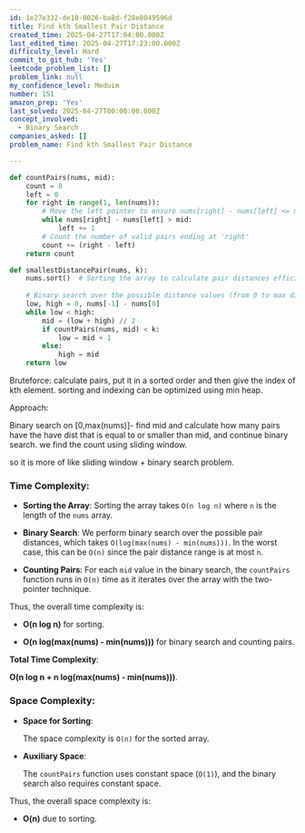 ```yaml
---
id: 1e27e332-de10-8026-ba8d-f28e8049596d
title: Find kth Smallest Pair Distance
created_time: 2025-04-27T17:04:00.000Z
last_edited_time: 2025-04-27T17:23:00.000Z
difficulty_level: Hard
commit_to_git_hub: 'Yes'
leetcode_problem_list: []
problem_link: null
my_confidence_level: Meduim
number: 151
amazon_prep: 'Yes'
last_solved: 2025-04-27T00:00:00.000Z
concept_involved:
  - Binary Search
companies_asked: []
problem_name: Find kth Smallest Pair Distance

---
```


```python
def countPairs(nums, mid):
    count = 0
    left = 0
    for right in range(1, len(nums)):
        # Move the left pointer to ensure nums[right] - nums[left] <= mid
        while nums[right] - nums[left] > mid:
            left += 1
        # Count the number of valid pairs ending at 'right'
        count += (right - left)
    return count

def smallestDistancePair(nums, k):
    nums.sort()  # Sorting the array to calculate pair distances efficiently
    
    # Binary search over the possible distance values (from 0 to max distance)
    low, high = 0, nums[-1] - nums[0]
    while low < high:
        mid = (low + high) // 2
        if countPairs(nums, mid) < k:
            low = mid + 1
        else:
            high = mid
    return low

```

Bruteforce: calculate pairs, put it in a sorted order and then give the index of kth element. sorting and indexing can be optimized using min heap.

Approach:

Binary search on \[0,max(nums)]- find mid and calculate how many pairs have the have dist that is equal to or smaller than mid, and continue binary search.
we find the count using sliding window.

so it is more of like sliding window + binary search problem.

### **Time Complexity:**

*   **Sorting the Array**: Sorting the array takes `O(n log n)` where `n` is the length of the `nums` array.

*   **Binary Search**: We perform binary search over the possible pair distances, which takes `O(log(max(nums) - min(nums)))`. In the worst case, this can be `O(n)` since the pair distance range is at most `n`.

*   **Counting Pairs**: For each `mid` value in the binary search, the `countPairs` function runs in `O(n)` time as it iterates over the array with the two-pointer technique.

Thus, the overall time complexity is:

*   **O(n log n)** for sorting.

*   **O(n log(max(nums) - min(nums)))** for binary search and counting pairs.

**Total Time Complexity**:

**O(n log n + n log(max(nums) - min(nums)))**.

### **Space Complexity:**

*   **Space for Sorting**:

    The space complexity is `O(n)` for the sorted array.

*   **Auxiliary Space**:

    The `countPairs` function uses constant space (`O(1)`), and the binary search also requires constant space.

Thus, the overall space complexity is:

*   **O(n)** due to sorting.
